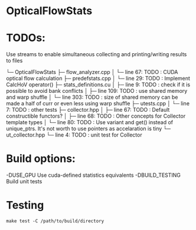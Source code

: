 # OpticalFlowStats

# TODOs:

Use streams to enable simultaneous collecting and printing/writing results to files

└─ OpticalFlowStats
   ├─ flow_analyzer.cpp
   │  └─ line 67: TODO : CUDA optical flow calculation
   ├─ predefstats.cpp
   │  └─ line 29: TODO : Implement CalcHoV operator()
   ├─ stats_definitions.cu
   │  ├─ line 9: TODO : check if it is possible to avoid bank conflicts
   │  ├─ line 109: TODO : use shared memory and warp shuffle
   │  └─ line 303: TODO : size of shared memory can be made a half of curr or even less using warp shuffle
   ├─ utests.cpp
   │  └─ line 7: TODO : other tests
   ├─ collector.hpp
   │  ├─ line 67: TODO : Default constructible functors?
   │  ├─ line 68: TODO : Other concepts for Collector template types
   │  └─ line 80: TODO : Use variant and get() instead of unique_ptrs. It's not worth to use pointers as accelaration is tiny
   └─ ut_collector.hpp
      └─ line 4: TODO : unit test for Collector

# Build options:
  -DUSE_GPU
      Use cuda-defined statistics equivalents
  -DBUILD_TESTING
      Build unit tests

# Testing
    make test -C /path/to/build/directory
